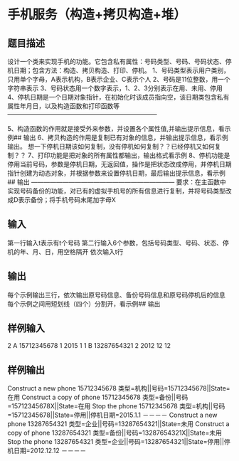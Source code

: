  # 手机服务（构造+拷贝构造+堆）
 ## 题目描述
 设计一个类来实现手机的功能。它包含私有属性：号码类型、号码、号码状态、停机日期；包含方法：构造、拷贝构造、打印、停机。
 1、号码类型表示用户类别，只用单个字母，A表示机构，B表示企业、C表示个人
 2、号码是11位整数，用一个字符串表示
 3、号码状态用一个数字表示，1、2、3分别表示在用、未用、停用
 4、停机日期是一个日期对象指针，在初始化时该成员指向空，该日期类包含私有属性年月日，以及构造函数和打印函数等
 ————————————————————————
 
 5、构造函数的作用就是接受外来参数，并设置各个属性值,并输出提示信息，看示例## 输出
 6、拷贝构造的作用是复制已有对象的信息，并输出提示信息，看示例输出。
 想一下停机日期该如何复制，没有停机如何复制？？已经停机又如何复制？？
 7、打印功能是把对象的所有属性都输出，输出格式看示例
 8、停机功能是停用当前号码，参数是停机日期，无返回值，操作是把状态改成停用，并停机日期指针创建为动态对象，并根据参数来设置停机日期，最后输出提示信息，看示例## 输出
 ———————————————————————
 要求：在主函数中实现号码备份的功能，对已有的虚拟手机号的所有信息进行复制，并将号码类型改成D表示备份；将手机号码末尾加字母X
 
 ## 输入
 第一行输入t表示有t个号码
 第二行输入6个参数，包括号码类型、号码、状态、停机的年、月、日，用空格隔开
 依次输入t行
 ## 输出
 每个示例输出三行，依次输出原号码信息、备份号码信息和原号码停机后的信息
 每个示例之间用短划线（四个）分割开，看示例## 输出
 ## 样例输入
 2
 A 15712345678 1 2015 1 1
 B 13287654321 2 2012 12 12
 ## 样例输出
 Construct a new phone 15712345678
 类型=机构||号码=15712345678||State=在用
 Construct a copy of phone 15712345678
 类型=备份||号码=15712345678X||State=在用
 Stop the phone 15712345678
 类型=机构||号码=15712345678||State=停用||停机日期=2015.1.1
 －－－－
 Construct a new phone 13287654321
 类型=企业||号码=13287654321||State=未用
 Construct a copy of phone 13287654321
 类型=备份||号码=13287654321X||State=未用
 Stop the phone 13287654321
 类型=企业||号码=13287654321||State=停用||停机日期=2012.12.12
 －－－－
 
